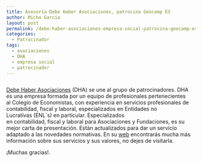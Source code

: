 ```yaml
---
title: Asesoría Debe Haber Asociaciones, patrocina Geocamp ES
author: Micho Garcia
layout: post
permalink: /debe-haber-asociaciones-empresa-social-patrocina-geocamp-es/
categories:
  - Patrocinador
tags:
  - asociaciones
  - DHA
  - empresa social
  - patrocinador
---
```

[<img class="aligncenter" alt="" src="http://www.debehaberasociaciones.com/images/stories/dha_logo.png" />][1]

<a title="DHA" href="http://www.debehaberasociaciones.com/" target="_blank">Debe Haber Asociaciones</a> (DHA) se une al grupo de patrocinadores. DHA es una empresa formada por un equipo de profesionales pertenecientes al Colegio de Economistas, con experiencia en servicios profesionales de contabilidad, fiscal y laboral, especializados en Entidades no Lucrativas (ENL´s) en particular. Especializados en contabilidad, fiscal y laboral para Asociaciones y Fundaciones, es su mejor carta de presentación. Están actualizados para dar un servicio adaptado a las novedades normativas. En su <a title="Conoce DHA" href="http://www.debehaberasociaciones.com/conocenos" target="_blank">web</a> encontrarás mucha más información sobre sus servicios y sus valores, no dejes de visitarla.

¡Muchas gracias!.

 [1]: http://www.debehaberasociaciones.com